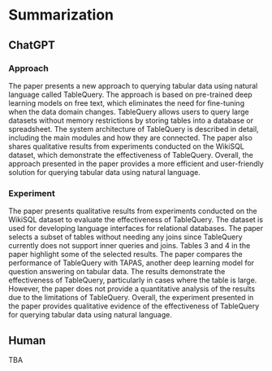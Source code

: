 # Summarization

## ChatGPT

### Approach
The paper presents a new approach to querying tabular data using natural language called TableQuery. The approach is based on pre-trained deep learning models on free text, which eliminates the need for fine-tuning when the data domain changes. TableQuery allows users to query large datasets without memory restrictions by storing tables into a database or spreadsheet. The system architecture of TableQuery is described in detail, including the main modules and how they are connected. The paper also shares qualitative results from experiments conducted on the WikiSQL dataset, which demonstrate the effectiveness of TableQuery. Overall, the approach presented in the paper provides a more efficient and user-friendly solution for querying tabular data using natural language.

### Experiment
The paper presents qualitative results from experiments conducted on the WikiSQL dataset to evaluate the effectiveness of TableQuery. The dataset is used for developing language interfaces for relational databases. The paper selects a subset of tables without needing any joins since TableQuery currently does not support inner queries and joins. Tables 3 and 4 in the paper highlight some of the selected results. The paper compares the performance of TableQuery with TAPAS, another deep learning model for question answering on tabular data. The results demonstrate the effectiveness of TableQuery, particularly in cases where the table is large. However, the paper does not provide a quantitative analysis of the results due to the limitations of TableQuery. Overall, the experiment presented in the paper provides qualitative evidence of the effectiveness of TableQuery for querying tabular data using natural language.

## Human

TBA
